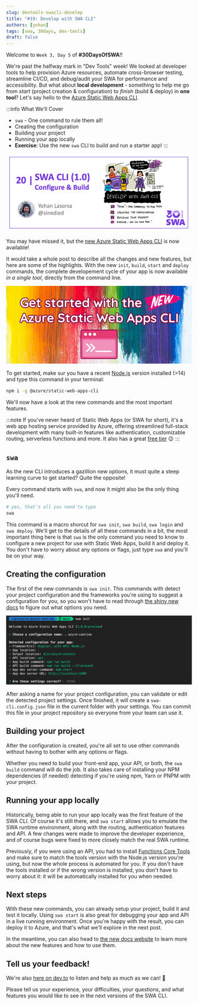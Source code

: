 ```yaml
---
slug: devtools-swacli-develop
title: "#19: Develop with SWA CLI"
authors: [yohan]
tags: [swa, 30days, dev-tools]
draft: false
---
```


<head>
  <meta name="twitter:url" content="https://www.azurestaticwebapps.dev/blog/devtools-swacli-develop" />
  <meta name="twitter:title" content="##19: Develop with SWA CLI" />
  <meta name="twitter:description" content="Join @sinedied on #30DaysOfSWA as debuts the new SWA CLI for @AzureStaticApps and walks through the build process!" />
  <meta name="twitter:image" content="" />
  <meta name="twitter:card" content="summary_large_image" />
  <meta name="twitter:creator" content="@nitya" />
  <meta name="twitter:site" content="@AzureStaticApps" /> 
  <link rel="canonical" href="https://dev.to/azure/get-started-with-the-new-azure-static-web-apps-cli-mm3" />
</head>


Welcome to `Week 3, Day 5` of **#30DaysOfSWA**!! 

We're past the halfway mark in "Dev Tools" week! We looked at developer tools to help provision Azure resources, automate cross-browser testing, streamline CI/CD, and debug/audit your SWA for performance and accessibility. But what about **local development** - something to help me go from _start_ (project creation & configuration) to _finish_ (build & deploy) in **one tool**? Let's say hello to the [Azure Static Web Apps CLI](https://aka.ms/30DaysOfSWA/swa-cli).

:::info What We'll Cover
 * `swa` - One command to rule them all!
 * Creating the configuration
 * Building your project
 * Running your app locally
 * **Exercise**: Use the new `swa` CLI to build and run a starter app!
:::

![](../static/img/series/19-banner.png)


You may have missed it, but the [new Azure Static Web Apps CLI](https://github.com/Azure/static-web-apps-cli) is now available!


It would take a whole post to describe all the changes and new features, but here are some of the highlights. With the new `init`, `build`, `start` and `deploy` commands, the complete developement cycle of your app is now available *in a single tool*, directly from the command line. 


![](../static/img/series/19-cli-banner-1.jpeg)

To get started, make sur you have a recent [Node.js](https://nodejs.org) version installed (>14) and type this command in your terminal:

```sh
npm i -g @azure/static-web-apps-cli
```

We'll now have a look at the new commands and the most important features.

:::note
If you've never heard of Static Web Apps (or SWA for short), it's a web app hosting service provided by Azure, offering streamlined full-stack development with many built-in features like authentication, customizable routing, serverless functions and more. It also has a great [free tier](https://azure.microsoft.com/free/?WT.mc_id=javascript-0000-yolasors) 😉
:::

## `swa`

As the new CLI introduces a gazillion new options, it must quite a steep learning curve to get started? Quite the opposite!

Every command starts with `swa`, and now it might also be the only thing you'll need.

```sh
# yes, that's all you need to type
swa
```

This command is a macro shorcut for `swa init`, `swa build`, `swa login` and `swa deploy`. We'll get to the details of all these commands in a bit, the most important thing here is that `swa` is the only command you need to know to configure a new project for use with Static Web Apps, build it and deploy it. You don't have to worry about any options or flags, just type `swa` and you'll be on your way. 


## Creating the configuration

The first of the new commands is `swa init`. This commands with detect your project configuration and the frameworks you're using to suggest a configuration for you, so you won't have to read through [the shiny new docs](https://azure.github.io/static-web-apps-cli/) to figure out what options you need.

![swa init command screenshot](../static/img/series/19-init.png)

After asking a name for your project configuration, you can validate or edit the detected project settings. Once finished, it will create a `swa-cli.config.json` file in the current folder with your settings. You can commit this file in your project repository so everyone from your team can use it.


## Building your project

After the configuration is created, you're all set to use other commands without having to bother with any options or flags.

Whether you need to build your front-end app, your API, or both, the `swa build` command will do the job. It also takes care of installing your NPM dependencies (if needed) detecting if you're using npm, Yarn or PNPM with your project.


## Running your app locally

Historically, being able to run your app locally was the first feature of the SWA CLI. Of course it's still there, and `swa start` allows you to emulate the SWA runtime environment, along with the routing, authentication features and API. A few changes were made to improve the developer experience, and of course bugs were fixed to more closely match the real SWA runtime.

Previously, if you were using an API, you had to install [Functions Core Tools](https://docs.microsoft.com/azure/azure-functions/functions-run-local?tabs=v4%2Cwindows%2Ccsharp%2Cportal%2Cbash&WT.mc_id=javascript-0000-yolasors#publish) and make sure to match the tools version with the Node.js version you're using, but now the whole process is automated for you. If you don't have the tools installed or if the wrong version is installed, you don't have to worry about it: it will be automatically installed for you when needed.


## Next steps

With these new commands, you can already setup your project, build it and test it locally. Using `swa start` is also great for debugging your app and API in a live running environment. Once you're happy with the result, you can deploy it to Azure, and that's what we'll explore in the next post.

In the meantime, you can also head to [the new docs website](https://azure.github.io/static-web-apps-cli/) to learn more about the new features and how to use them.


## Tell us your feedback!

We're also [here on dev.to](https://dev.to/azure/get-started-with-the-new-azure-static-web-apps-cli-mm3) to listen and help as much as we can! 🙂

Please tell us your experience, your difficulties, your questions, and what features you would like to see in the next versions of the SWA CLI.